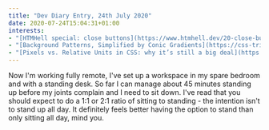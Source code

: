 ```yaml
---
title: "Dev Diary Entry, 24th July 2020"
date: 2020-07-24T15:04:31+01:00
interests:
- "[HTMHell special: close buttons](https://www.htmhell.dev/20-close-buttons/) - This is another topic that should be on a Frontend Dev 101 course, it shouldn't be that hard!"
- "[Background Patterns, Simplified by Conic Gradients](https://css-tricks.com/background-patterns-simplified-by-conic-gradients/) - I love seeing older frontend techniques updated with new technology, especially CSS patterns like this."
- "[Pixels vs. Relative Units in CSS: why it’s still a big deal](https://www.24a11y.com/2019/pixels-vs-relative-units-in-css-why-its-still-a-big-deal/) - A good resource, and something I'll revisit as I tend to unquestioningly use pixels everywhere."
---
```


Now I'm working fully remote, I've set up a workspace in my spare bedroom and with a standing desk. So far I can manage about 45 minutes standing up before my joints complain and I need to sit down. I've read that you should expect to do a 1:1 or 2:1 ratio of sitting to standing - the intention isn't to stand up all day. It definitely feels better having the option to stand than only sitting all day, mind you.